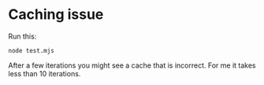 # Caching issue

Run this:
```shell
node test.mjs
```

After a few iterations you might see a cache that is incorrect. For me it takes less than 10 iterations.
